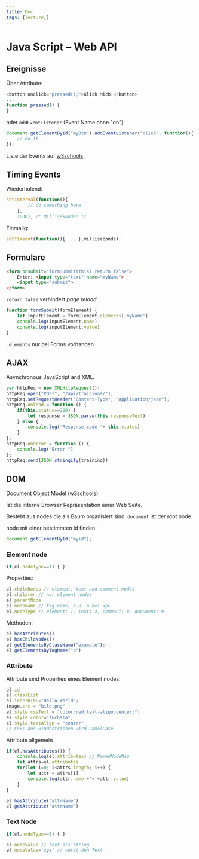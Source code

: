 ```yaml
---
title: Doc
tags: [lecture,]
---
```


# Java Script – Web API



## Ereignisse

Über Attribute:

```javascript
<button onclick="pressed();">Klick Mich!</button>
...
function pressed() {
}
```

oder `addEventListener` (Event Name ohne "on")

```javascript
document.getElementById("myBtn").addEventListener("click", function(){
    // do it
});
```

Liste der Events auf [w3schools](https://www.w3schools.com/tags/ref_eventattributes.asp).



## Timing Events

Wiederholend:
```javascript
setInterval(function(){
        // do something here
    },
    1000); /* Millisekunden */
```

Einmalig:
```javascript
setTimeout(function(){ ... },milliseconds);
```



## Formulare

```html
<form onsubmit="formSubmit(this);return false">
    Enter: <input type="text" name="myName">
    <input type="submit">
</form>
```

`return false` verhindert *page reload*.

```javascript
function formSubmit(formElement) {
    let inputElement = formElement.elements['myName']
    console.log(inputElement.name)
    console.log(inputElement.value)
}
```

`.elements` nur bei Forms vorhanden



## AJAX

Asynchronous JavaScript and XML.

```javascript
var httpReq = new XMLHttpRequest();
httpReq.open("POST", "/api/trainings/");
httpReq.setRequestHeader("Content-Type", "application/json");
httpReq.onload = function () {
    if(this.status==200) {
        let response = JSON.parse(this.responseText)
    } else {
        console.log('Response code '+ this.status)
    }
};
httpReq.onerror = function () {
    console.log("Error ")
};
httpReq.send(JSON.stringify(training))
```



## DOM

Document Object Model ([w3schools](https://www.w3schools.com/jsref/dom_obj_document.asp))

Ist die interne Browser Repräsentation einer Web Seite.

Besteht aus nodes die als Baum organisiert sind. 
`document` ist der root node.

node mit einer bestimmten id finden:

```javascript
document.getElementById("myid");
```

### Element node

```javascript
if(el.nodeType==1) { }
```

Properties:
```javascript
el.childNodes // element, text und comment nodes
el.children // nur element nodes
el.parentNode
el.nodeName // tag name, z.B. p bei <p>
el.nodeType // element: 1, text: 3, comment: 8, document: 9
```

Methoden:
```javascript
el.hasAttributes()
el.hasChildNodes()
el.getElementsByClassName("example");
el.getElementsByTagName("p")
```

### Attribute

Attribute sind Properties eines Element nodes:

```javascript
el.id
el.classList
el.innerHTML="Hello World";
image.src = "bild.png"
el.style.cssText = "color:red;text-align:center;";
el.style.color="fuchsia";
el.style.textAlign = "center";
// CSS: aus Bindestrichen wird CamelCase
```

Attribute allgemein

```javascript
if(el.hasAttributes()) {
    console.log(el.attributes) // NamedNodeMap
    let attrs=el.attributes
    for(let i=0; i<attrs.length; i++) {
        let attr = attrs[i]
        console.log(attr.name +'='+attr.value)
    }
}
```

```javascript
el.hasAttribute("attrName")
el.getAttribute("attrName")
```

### Text Node

```javascript
if(el.nodeType==3) { }
```

```javascript
el.nodeValue // text als string
el.nodeValue='xyz' // setzt den Text
```